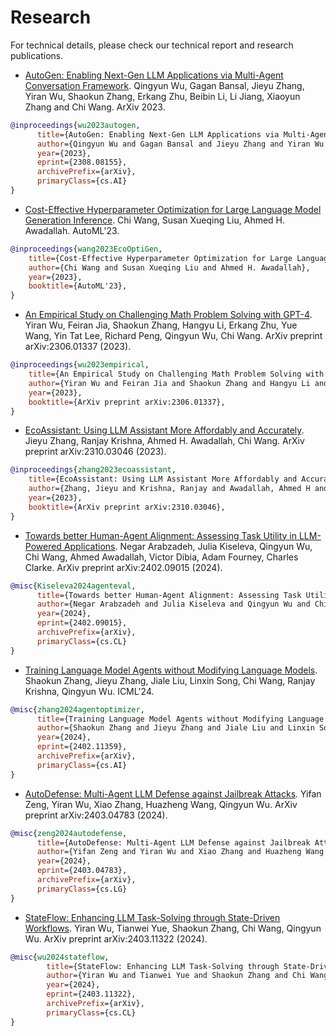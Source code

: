 # Research

For technical details, please check our technical report and research publications.

* [AutoGen: Enabling Next-Gen LLM Applications via Multi-Agent Conversation Framework](https://arxiv.org/abs/2308.08155). Qingyun Wu, Gagan Bansal, Jieyu Zhang, Yiran Wu, Shaokun Zhang, Erkang Zhu, Beibin Li, Li Jiang, Xiaoyun Zhang and Chi Wang. ArXiv 2023.

```bibtex
@inproceedings{wu2023autogen,
      title={AutoGen: Enabling Next-Gen LLM Applications via Multi-Agent Conversation Framework},
      author={Qingyun Wu and Gagan Bansal and Jieyu Zhang and Yiran Wu and Shaokun Zhang and Erkang Zhu and Beibin Li and Li Jiang and Xiaoyun Zhang and Chi Wang},
      year={2023},
      eprint={2308.08155},
      archivePrefix={arXiv},
      primaryClass={cs.AI}
}
```

* [Cost-Effective Hyperparameter Optimization for Large Language Model Generation Inference](https://arxiv.org/abs/2303.04673). Chi Wang, Susan Xueqing Liu, Ahmed H. Awadallah. AutoML'23.

```bibtex
@inproceedings{wang2023EcoOptiGen,
    title={Cost-Effective Hyperparameter Optimization for Large Language Model Generation Inference},
    author={Chi Wang and Susan Xueqing Liu and Ahmed H. Awadallah},
    year={2023},
    booktitle={AutoML'23},
}
```

* [An Empirical Study on Challenging Math Problem Solving with GPT-4](https://arxiv.org/abs/2306.01337). Yiran Wu, Feiran Jia, Shaokun Zhang, Hangyu Li, Erkang Zhu, Yue Wang, Yin Tat Lee, Richard Peng, Qingyun Wu, Chi Wang. ArXiv preprint arXiv:2306.01337 (2023).

```bibtex
@inproceedings{wu2023empirical,
    title={An Empirical Study on Challenging Math Problem Solving with GPT-4},
    author={Yiran Wu and Feiran Jia and Shaokun Zhang and Hangyu Li and Erkang Zhu and Yue Wang and Yin Tat Lee and Richard Peng and Qingyun Wu and Chi Wang},
    year={2023},
    booktitle={ArXiv preprint arXiv:2306.01337},
}
```

* [EcoAssistant: Using LLM Assistant More Affordably and Accurately](https://arxiv.org/abs/2310.03046). Jieyu Zhang, Ranjay Krishna, Ahmed H. Awadallah, Chi Wang. ArXiv preprint arXiv:2310.03046 (2023).

```bibtex
@inproceedings{zhang2023ecoassistant,
    title={EcoAssistant: Using LLM Assistant More Affordably and Accurately},
    author={Zhang, Jieyu and Krishna, Ranjay and Awadallah, Ahmed H and Wang, Chi},
    year={2023},
    booktitle={ArXiv preprint arXiv:2310.03046},
}
```

* [Towards better Human-Agent Alignment: Assessing Task Utility in LLM-Powered Applications](https://arxiv.org/abs/2402.09015). Negar Arabzadeh, Julia Kiseleva, Qingyun Wu, Chi Wang, Ahmed Awadallah, Victor Dibia, Adam Fourney, Charles Clarke. ArXiv preprint arXiv:2402.09015 (2024).

```bibtex
@misc{Kiseleva2024agenteval,
      title={Towards better Human-Agent Alignment: Assessing Task Utility in LLM-Powered Applications},
      author={Negar Arabzadeh and Julia Kiseleva and Qingyun Wu and Chi Wang and Ahmed Awadallah and Victor Dibia and Adam Fourney and Charles Clarke},
      year={2024},
      eprint={2402.09015},
      archivePrefix={arXiv},
      primaryClass={cs.CL}
}
```

* [Training Language Model Agents without Modifying Language Models](https://arxiv.org/abs/2402.11359). Shaokun Zhang, Jieyu Zhang, Jiale Liu, Linxin Song, Chi Wang, Ranjay Krishna, Qingyun Wu. ICML'24.

```bibtex
@misc{zhang2024agentoptimizer,
      title={Training Language Model Agents without Modifying Language Models},
      author={Shaokun Zhang and Jieyu Zhang and Jiale Liu and Linxin Song and Chi Wang and Ranjay Krishna and Qingyun Wu},
      year={2024},
      eprint={2402.11359},
      archivePrefix={arXiv},
      primaryClass={cs.AI}
}
```

* [AutoDefense: Multi-Agent LLM Defense against Jailbreak Attacks](https://arxiv.org/abs/2403.04783). Yifan Zeng, Yiran Wu, Xiao Zhang, Huazheng Wang, Qingyun Wu. ArXiv preprint arXiv:2403.04783 (2024).

```bibtex
@misc{zeng2024autodefense,
      title={AutoDefense: Multi-Agent LLM Defense against Jailbreak Attacks},
      author={Yifan Zeng and Yiran Wu and Xiao Zhang and Huazheng Wang and Qingyun Wu},
      year={2024},
      eprint={2403.04783},
      archivePrefix={arXiv},
      primaryClass={cs.LG}
}
```

* [StateFlow: Enhancing LLM Task-Solving through State-Driven Workflows](https://arxiv.org/abs/2403.11322). Yiran Wu, Tianwei Yue, Shaokun Zhang, Chi Wang, Qingyun Wu. ArXiv preprint arXiv:2403.11322 (2024).

```bibtex
@misc{wu2024stateflow,
        title={StateFlow: Enhancing LLM Task-Solving through State-Driven Workflows},
        author={Yiran Wu and Tianwei Yue and Shaokun Zhang and Chi Wang and Qingyun Wu},
        year={2024},
        eprint={2403.11322},
        archivePrefix={arXiv},
        primaryClass={cs.CL}
}
```
